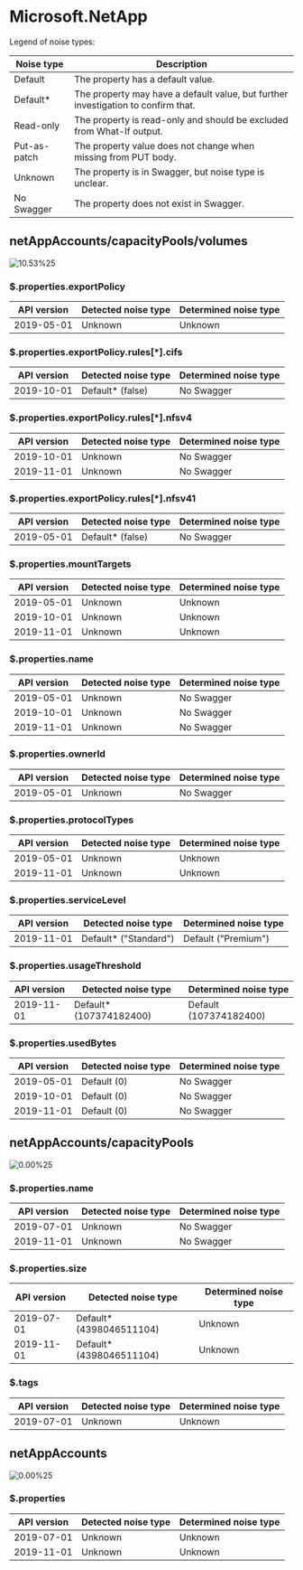 # Microsoft.NetApp

Legend of noise types:

| Noise type   | Description                                                                       |
| ------------ | --------------------------------------------------------------------------------- |
| Default      | The property has a default value.                                                 |
| Default*     | The property may have a default value, but further investigation to confirm that. |
| Read-only    | The property is read-only and should be excluded from What-If output.             |
| Put-as-patch | The property value does not change when missing from PUT body.                    |
| Unknown      | The property is in Swagger, but noise type is unclear.                            |
| No Swagger   | The property does not exist in Swagger.                                           |

## netAppAccounts/capacityPools/volumes

![10.53%25](https://img.shields.io/badge/10.53%25-%E2%98%85%E2%98%86☆☆☆☆☆☆☆☆-orange)

### \$.properties.exportPolicy

| API version | Detected noise type | Determined noise type |
| ----------- | ------------------- | --------------------- |
| 2019-05-01  | Unknown             | Unknown               |

### \$.properties.exportPolicy.rules[*].cifs

| API version | Detected noise type | Determined noise type |
| ----------- | ------------------- | --------------------- |
| 2019-10-01  | Default* (false)    | No Swagger            |

### \$.properties.exportPolicy.rules[*].nfsv4

| API version | Detected noise type | Determined noise type |
| ----------- | ------------------- | --------------------- |
| 2019-10-01  | Unknown             | No Swagger            |
| 2019-11-01  | Unknown             | No Swagger            |

### \$.properties.exportPolicy.rules[*].nfsv41

| API version | Detected noise type | Determined noise type |
| ----------- | ------------------- | --------------------- |
| 2019-05-01  | Default* (false)    | No Swagger            |

### \$.properties.mountTargets

| API version | Detected noise type | Determined noise type |
| ----------- | ------------------- | --------------------- |
| 2019-05-01  | Unknown             | Unknown               |
| 2019-10-01  | Unknown             | Unknown               |
| 2019-11-01  | Unknown             | Unknown               |

### \$.properties.name

| API version | Detected noise type | Determined noise type |
| ----------- | ------------------- | --------------------- |
| 2019-05-01  | Unknown             | No Swagger            |
| 2019-10-01  | Unknown             | No Swagger            |
| 2019-11-01  | Unknown             | No Swagger            |

### \$.properties.ownerId

| API version | Detected noise type | Determined noise type |
| ----------- | ------------------- | --------------------- |
| 2019-05-01  | Unknown             | No Swagger            |

### \$.properties.protocolTypes

| API version | Detected noise type | Determined noise type |
| ----------- | ------------------- | --------------------- |
| 2019-05-01  | Unknown             | Unknown               |
| 2019-11-01  | Unknown             | Unknown               |

### \$.properties.serviceLevel

| API version | Detected noise type   | Determined noise type |
| ----------- | --------------------- | --------------------- |
| 2019-11-01  | Default* ("Standard") | Default ("Premium")   |

### \$.properties.usageThreshold

| API version | Detected noise type     | Determined noise type  |
| ----------- | ----------------------- | ---------------------- |
| 2019-11-01  | Default* (107374182400) | Default (107374182400) |

### \$.properties.usedBytes

| API version | Detected noise type | Determined noise type |
| ----------- | ------------------- | --------------------- |
| 2019-05-01  | Default (0)         | No Swagger            |
| 2019-10-01  | Default (0)         | No Swagger            |
| 2019-11-01  | Default (0)         | No Swagger            |

## netAppAccounts/capacityPools

![0.00%25](https://img.shields.io/badge/0.00%25-%E2%98%86☆☆☆☆☆☆☆☆☆-red)

### \$.properties.name

| API version | Detected noise type | Determined noise type |
| ----------- | ------------------- | --------------------- |
| 2019-07-01  | Unknown             | No Swagger            |
| 2019-11-01  | Unknown             | No Swagger            |

### \$.properties.size

| API version | Detected noise type      | Determined noise type |
| ----------- | ------------------------ | --------------------- |
| 2019-07-01  | Default* (4398046511104) | Unknown               |
| 2019-11-01  | Default* (4398046511104) | Unknown               |

### \$.tags

| API version | Detected noise type | Determined noise type |
| ----------- | ------------------- | --------------------- |
| 2019-07-01  | Unknown             | Unknown               |

## netAppAccounts

![0.00%25](https://img.shields.io/badge/0.00%25-%E2%98%86☆☆☆☆☆☆☆☆☆-red)

### \$.properties

| API version | Detected noise type | Determined noise type |
| ----------- | ------------------- | --------------------- |
| 2019-07-01  | Unknown             | Unknown               |
| 2019-11-01  | Unknown             | Unknown               |
